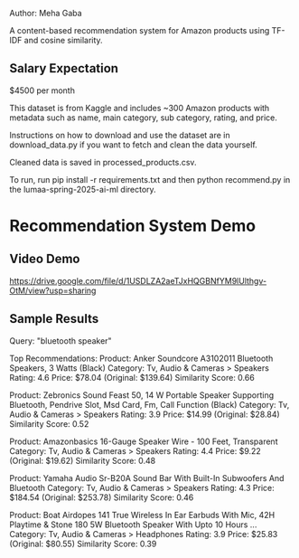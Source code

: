Author: Meha Gaba

A content-based recommendation system for Amazon products using TF-IDF and cosine similarity.

## Salary Expectation
$4500 per month

This dataset is from Kaggle and includes ~300 Amazon products with metadata such as name, main category, sub category, rating, and price.

Instructions on how to download and use the dataset are in download_data.py if you want to fetch and clean the data yourself.

Cleaned data is saved in processed_products.csv.

To run, run pip install -r requirements.txt and then python recommend.py in the lumaa-spring-2025-ai-ml directory.

# Recommendation System Demo

## Video Demo
https://drive.google.com/file/d/1USDLZA2aeTJxHQGBNfYM9lUlthgv-OtM/view?usp=sharing

## Sample Results

Query: "bluetooth speaker"

Top Recommendations:
Product: Anker Soundcore A3102011 Bluetooth Speakers, 3 Watts (Black)
Category: Tv, Audio & Cameras > Speakers
Rating: 4.6
Price: $78.04 (Original: $139.64)
Similarity Score: 0.66


Product: Zebronics Sound Feast 50, 14 W Portable Speaker Supporting Bluetooth, Pendrive Slot, Msd Card, Fm, Call Function (Black)
Category: Tv, Audio & Cameras > Speakers
Rating: 3.9
Price: $14.99 (Original: $28.84)
Similarity Score: 0.52


Product: Amazonbasics 16-Gauge Speaker Wire - 100 Feet, Transparent
Category: Tv, Audio & Cameras > Speakers
Rating: 4.4
Price: $9.22 (Original: $19.62)
Similarity Score: 0.48


Product: Yamaha Audio Sr-B20A Sound Bar With Built-In Subwoofers And Bluetooth
Category: Tv, Audio & Cameras > Speakers
Rating: 4.3
Price: $184.54 (Original: $253.78)
Similarity Score: 0.46


Product: Boat Airdopes 141 True Wireless In Ear Earbuds With Mic, 42H Playtime & Stone 180 5W Bluetooth Speaker With Upto 10 Hours ...
Category: Tv, Audio & Cameras > Headphones
Rating: 3.9
Price: $25.83 (Original: $80.55)
Similarity Score: 0.39